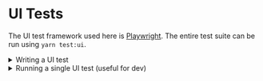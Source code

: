 # UI Tests

The UI test framework used here is [Playwright](https://playwright.dev/). The entire test suite can be run using `yarn test:ui`.

<details>
<summary>Writing a UI test</summary>

1. Create a file named `<anything>.spec.ts` in this `tests/ui/` folder.

</details>

<details>
<summary>Running a single UI test (useful for dev)</summary>

1. Run `yarn test:ui <filter>`, with `<filter` being a freeform text filter for test filenames.

</details>
